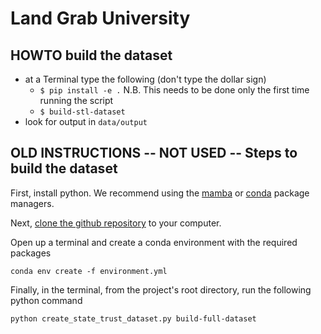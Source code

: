 # Land Grab University

## HOWTO build the dataset

* at a Terminal type the following (don't type the dollar sign)
    * `$ pip install -e .` N.B. This needs to be done only the first time running the script
    * `$ build-stl-dataset`
* look for output in `data/output`

## OLD INSTRUCTIONS -- NOT USED -- Steps to build the dataset

First, install python. We recommend using the [mamba](https://mamba.readthedocs.io/en/latest/index.html#)
or [conda](https://docs.conda.io/en/latest/) package managers.

Next, [clone the github repository](https://docs.github.com/en/repositories/creating-and-managing-repositories/cloning-a-repository)
to your computer.

Open up a terminal and create a conda environment with the required packages

```
conda env create -f environment.yml
```

Finally, in the terminal, from the project's root directory, run the following python command

```
python create_state_trust_dataset.py build-full-dataset
```
